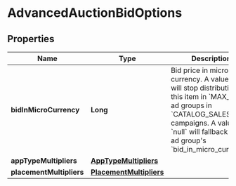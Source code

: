 

# AdvancedAuctionBidOptions

## Properties

Name | Type | Description | Notes
------------ | ------------- | ------------- | -------------
**bidInMicroCurrency** | **Long** | Bid price in micro currency. A value of 0 will stop distribution for this item in &#x60;MAX_BID&#x60; ad groups in &#x60;CATALOG_SALES&#x60; campaigns. A value of &#x60;null&#x60; will fallback to the ad group&#39;s &#x60;bid_in_micro_currency&#x60;. |  [optional]
**appTypeMultipliers** | [**AppTypeMultipliers**](AppTypeMultipliers.md) |  |  [optional]
**placementMultipliers** | [**PlacementMultipliers**](PlacementMultipliers.md) |  |  [optional]




